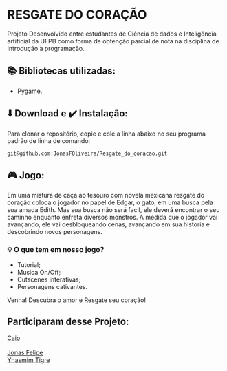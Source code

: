 # RESGATE DO CORAÇÃO

<p> Projeto Desenvolvido entre estudantes de Ciência de dados e Inteligência artificial da UFPB como forma de obtenção parcial de nota na disciplina de Introdução à programação.</p>


## 📚 Bibliotecas utilizadas:

* Pygame.

## ⬇️ Download e ✔️ Instalação:

Para clonar o repositório, copie e cole a linha abaixo no seu programa padrão de linha de comando:

    git@github.com:JonasFOliveira/Resgate_do_coracao.git

## 🎮 Jogo:
<p> Em uma mistura de caça ao tesouro com novela mexicana resgate do coração coloca o jogador no papel de Edgar, o gato, em uma busca pela sua amada Edith. Mas sua busca não será facil, ele deverá encontrar o seu caminho enquanto enfreta diversos monstros. A medida que o jogador vai avançando, ele vai desbloqueando cenas, avançando em sua historia e descobrindo novos personagens.</p>

### 💡 O que tem em nosso jogo?

* Tutorial;
* Musica On/Off;
* Cutscenes interativas;
* Personagens cativantes.

<p> Venha! Descubra o amor e Resgate seu coração! </p>

## Participaram desse Projeto:
<a href="https://github.com/Caiufgs">Caio</a>  
<br> <a href="https://github.com/JonasFOliveira">Jonas Felipe</a>
<br> <a href="https://github.com/YhasmimTigre">Yhasmim Tigre </a>

